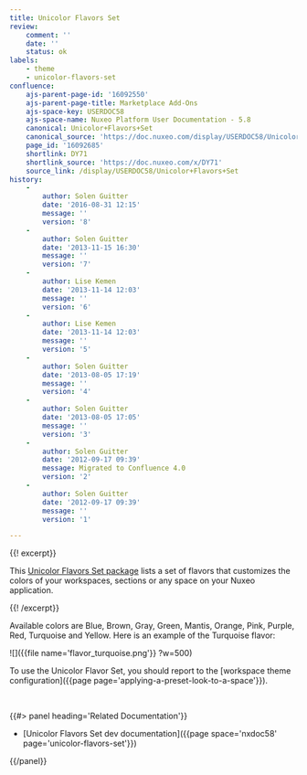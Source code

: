 ```yaml
---
title: Unicolor Flavors Set
review:
    comment: ''
    date: ''
    status: ok
labels:
    - theme
    - unicolor-flavors-set
confluence:
    ajs-parent-page-id: '16092550'
    ajs-parent-page-title: Marketplace Add-Ons
    ajs-space-key: USERDOC58
    ajs-space-name: Nuxeo Platform User Documentation - 5.8
    canonical: Unicolor+Flavors+Set
    canonical_source: 'https://doc.nuxeo.com/display/USERDOC58/Unicolor+Flavors+Set'
    page_id: '16092685'
    shortlink: DY71
    shortlink_source: 'https://doc.nuxeo.com/x/DY71'
    source_link: /display/USERDOC58/Unicolor+Flavors+Set
history:
    - 
        author: Solen Guitter
        date: '2016-08-31 12:15'
        message: ''
        version: '8'
    - 
        author: Solen Guitter
        date: '2013-11-15 16:30'
        message: ''
        version: '7'
    - 
        author: Lise Kemen
        date: '2013-11-14 12:03'
        message: ''
        version: '6'
    - 
        author: Lise Kemen
        date: '2013-11-14 12:03'
        message: ''
        version: '5'
    - 
        author: Solen Guitter
        date: '2013-08-05 17:19'
        message: ''
        version: '4'
    - 
        author: Solen Guitter
        date: '2013-08-05 17:05'
        message: ''
        version: '3'
    - 
        author: Solen Guitter
        date: '2012-09-17 09:39'
        message: Migrated to Confluence 4.0
        version: '2'
    - 
        author: Solen Guitter
        date: '2012-09-17 09:39'
        message: ''
        version: '1'

---
```

{{! excerpt}}

This&nbsp;[Unicolor Flavors Set package](https://connect.nuxeo.com/nuxeo/site/marketplace/package/nuxeo-flavors-unicolor)&nbsp;lists a set of flavors that customizes the colors of&nbsp;your workspaces, sections or any space on your Nuxeo application.

{{! /excerpt}}

Available colors are Blue, Brown, Gray, Green, Mantis, Orange, Pink, Purple, Red, Turquoise and Yellow. Here is an example of the Turquoise flavor:

![]({{file name='flavor_turquoise.png'}} ?w=500)

To use the Unicolor Flavor Set, you should report to the [workspace theme configuration]({{page page='applying-a-preset-look-to-a-space'}}).

&nbsp;

<div class="row" data-equalizer data-equalize-on="medium"><div class="column medium-6">{{#> panel heading='Related Documentation'}}

*   [Unicolor Flavors Set dev documentation]({{page space='nxdoc58' page='unicolor-flavors-set'}})

{{/panel}}</div><div class="column medium-6">

&nbsp;

</div></div>